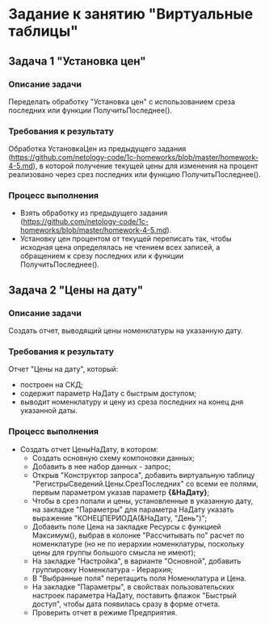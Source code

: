 # Задание к занятию "Виртуальные таблицы"

## Задача 1 "Установка цен"

### Описание задачи
Переделать обработку "Установка цен" с использованием среза последних или функции ПолучитьПоследнее().

### Требования к результату
Обработка УстановкаЦен из предыдущего задания (https://github.com/netology-code/1c-homeworks/blob/master/homework-4-5.md), в которой получение текущей цены для изменения на процент реализовано через срез последних или функцию ПолучитьПоследнее().

### Процесс выполнения
* Взять обработку из предыдущего задания (https://github.com/netology-code/1c-homeworks/blob/master/homework-4-5.md).
* Установку цен процентом от текущей переписать так, чтобы исходная цена определялась не чтением всех записей, а обращением к срезу последних или к функции ПолучитьПоследнее().

## Задача 2 "Цены на дату"

### Описание задачи

Создать отчет, выводящий цены номенклатуры на указанную дату.

### Требования к результату

Отчет "Цены на дату", который:
* построен на СКД;
* содержит параметр НаДату с быстрым доступом;
* выводит номенклатуру и цену из среза последних на конец дня указанной даты.

### Процесс выполнения

* Создать отчет ЦеныНаДату, в котором:
  * Создать основную схему компоновки данных;
  * Добавить в нее набор данных - запрос;
  * Открыв "Конструктор запроса", добавить виртуальную таблицу "РегистрыСведений.Цены.СрезПоследних" со всеми ее полями, первым параметром указав параметр **{&НаДату}**;
  * Чтобы в срез попали и цены, установленные в указанную дату, на закладке "Параметры" для параметра НаДату указать выражение "КОНЕЦПЕРИОДА(&НаДату, "День")";
  * Добавить поле Цена на закладке Ресурсы с функцией Максимум(), выбрав в колонке "Рассчитывать по" расчет по номенклатуре (но не по иерархии номенклатуры, поскольку цены для группы большого смысла не имеют);
  * На закладке "Настройка", в варианте "Основной", добавить группировку Номенклатура - Иерархия;
  * В "Выбранные поля" перетащить поля Номенклатура и Цена.
  * На закладке "Параметры", в свойствах пользовательских настроек параметра НаДату, поставить флажок "Быстрый доступ", чтобы дата появилась сразу в форме отчета.
  * Проверить отчет в режиме Предприятия.
